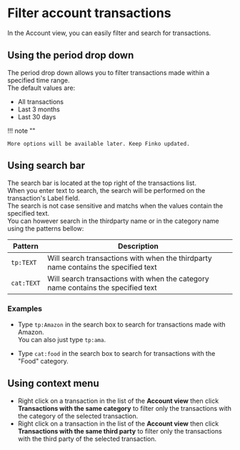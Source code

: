 ﻿# Filter account transactions


In the Account view, you can easily filter and search for transactions.

## Using the period drop down

The period drop down allows you to filter transactions made within a specified time range.  
The default values are:  

* All transactions
* Last 3 months
* Last 30 days

!!! note ""

    More options will be available later. Keep Finko updated.

## Using search bar

The search bar is located at the top right of the transactions list.  
When you enter text to search, the search will be performed on the transaction's Label field.  
The search is not case sensitive and matchs when the values contain the specified text.  
You can however search in the thirdparty name or in the category name using the patterns bellow:

| Pattern    | Description                                                                        |
|------------|------------------------------------------------------------------------------------|
| `tp:TEXT`  | Will search transactions with when the thirdparty name contains the specified text |
| `cat:TEXT` | Will search transactions with when the category name contains the specified text   |

### Examples

* Type `tp:Amazon` in the search box to search for transactions made with Amazon.  
You can also just type `tp:ama`.

* Type `cat:food` in the search box to search for transactions with the "Food" category.

## Using context menu


* Right click on a transaction in the list of the **Account view** then click **Transactions with the same category** to filter only the transactions with the category of the selected transaction.
* Right click on a transaction in the list of the **Account view** then click **Transactions with the same third party** to filter only the transactions with the third party of the selected transaction.
